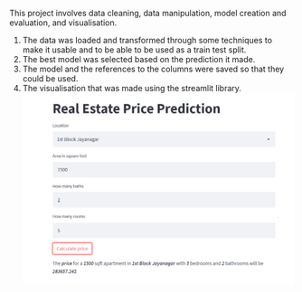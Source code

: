 This project involves data cleaning, data manipulation, model creation and evaluation, and visualisation.
1. The data was loaded and transformed through some techniques to make it usable and to be able to be used as a train test split.
2. The best model was selected based on the prediction it made.
3. The model and the references to the columns were saved so that they could be used.
4. The visualisation that was made using the streamlit library.
![Preview](https://github.com/hrnnikolov/Real_Estate_Price_Prediction_Project/blob/main/streamlit-repr.PNG)

